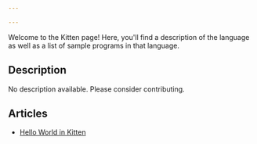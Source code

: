 ```yaml
---

---
```


Welcome to the Kitten page! Here, you'll find a description of the language as well as a list of sample programs in that language.

## Description

No description available. Please consider contributing.

## Articles

- [Hello World in Kitten](https://sampleprograms.io/projects/hello-world/kitten)